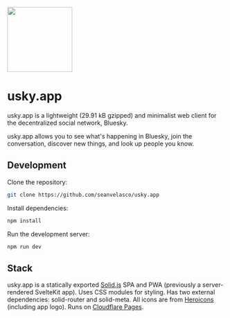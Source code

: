 <img src="https://usky.app/usky.svg" width="150"></img>

# usky.app

usky.app is a lightweight (29.91 kB gzipped) and minimalist web client for the decentralized social network, Bluesky.

usky.app allows you to see what's happening in Bluesky, join the conversation, discover new things, and look up people you know.

## Development

Clone the repository:

```bash
git clone https://github.com/seanvelasco/usky.app
```

Install dependencies:

```bash
npm install
```

Run the development server:

```bash
npm run dev
```

## Stack

usky.app is a statically exported [Solid.js](https://www.solidjs.com/) SPA and PWA (previously a server-rendered SvelteKit app). Uses CSS modules for styling. Has two external dependencies: solid-router and solid-meta. All icons are from [Heroicons](https://heroicons.com/) (including app logo). Runs on [Cloudflare Pages](https://pages.cloudflare.com).
